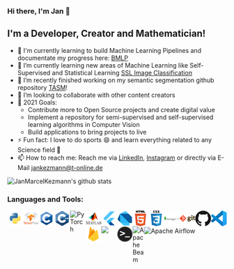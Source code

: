 ### Hi there, I'm Jan 👋

## I'm a Developer, Creator and Mathematician!

- 🔭 I'm currently learning to build Machine Learning Pipelines and documentate my progress here: [BMLP]
- 🌱 I’m currently learning new areas of Machine Learning like Self-Supervised and Statistical Learning [SSL Image Classification]
- 🔭 I’m recently finished working on my semantic segmentation github repository [TASM]!
- 👯 I’m looking to collaborate with other content creators
- 🥅 2021 Goals:
    - Contribute more to Open Source projects and create digital value
    - Implement a repository for semi-supervised and self-supervised learning algorithms in Computer Vision
    - Build applications to bring projects to live
- ⚡ Fun fact: I love to do sports 😄 and learn everything related to any Science field 📕
- 📫 How to reach me: Reach me via [LinkedIn], [Instagram] or directly via E-Mail jankezmann@t-online.de


![JanMarcelKezmann's github stats](https://github-readme-stats.vercel.app/api?username=JanMarcelKezmann&show_icons=true&hide_border=true)


### Languages and Tools:

<img align="left" alt="Python" width="36px" src="https://raw.githubusercontent.com/github/explore/80688e429a7d4ef2fca1e82350fe8e3517d3494d/topics/python/python.png" />
<img align="left" alt="TensorFlow" width="36px" src="https://raw.githubusercontent.com/github/explore/80688e429a7d4ef2fca1e82350fe8e3517d3494d/topics/tensorflow/tensorflow.png" />
<img align="left" alt="C" width="36px" src="https://raw.githubusercontent.com/github/explore/80688e429a7d4ef2fca1e82350fe8e3517d3494d/topics/c/c.png" />
<img align="left" alt="C++" width="36px" src="https://raw.githubusercontent.com/github/explore/80688e429a7d4ef2fca1e82350fe8e3517d3494d/topics/cpp/cpp.png" />
<img align="left" alt="PyTorch" width="36px" src="https://s3.us-east-2.amazonaws.com/aiworkbox/technology-images/pytorch_logo_200x200.png" />
<img align="left" alt="MatLab" width="36px" src="https://raw.githubusercontent.com/github/explore/80688e429a7d4ef2fca1e82350fe8e3517d3494d/topics/matlab/matlab.png" />
<img align="left" alt="Flutter" width="36px" src="https://raw.githubusercontent.com/github/explore/80688e429a7d4ef2fca1e82350fe8e3517d3494d/topics/flutter/flutter.png" />
<img align="left" alt="Dart" width="36px" src="https://raw.githubusercontent.com/github/explore/80688e429a7d4ef2fca1e82350fe8e3517d3494d/topics/dart/dart.png" />
<img align="left" alt="HTML5" width="36px" src="https://raw.githubusercontent.com/github/explore/80688e429a7d4ef2fca1e82350fe8e3517d3494d/topics/html/html.png" />
<img align="left" alt="CSS3" width="36px" src="https://raw.githubusercontent.com/github/explore/80688e429a7d4ef2fca1e82350fe8e3517d3494d/topics/css/css.png" />
<img align="left" alt="MongoDB" width="36px" src="https://raw.githubusercontent.com/github/explore/80688e429a7d4ef2fca1e82350fe8e3517d3494d/topics/mongodb/mongodb.png" />
<img align="left" alt="Git" width="36px" src="https://raw.githubusercontent.com/github/explore/80688e429a7d4ef2fca1e82350fe8e3517d3494d/topics/git/git.png" />
<img align="left" alt="GitHub" width="36px" src="https://raw.githubusercontent.com/github/explore/78df643247d429f6cc873026c0622819ad797942/topics/github/github.png" />
<img align="left" alt="Visual Studio Code" width="36px" src="https://raw.githubusercontent.com/github/explore/80688e429a7d4ef2fca1e82350fe8e3517d3494d/topics/visual-studio-code/visual-studio-code.png" />
<img align="left" alt="Firebase" width="36px" src="https://raw.githubusercontent.com/github/explore/80688e429a7d4ef2fca1e82350fe8e3517d3494d/topics/firebase/firebase.png">
<img align="left" width="36px" src="https://avatars3.githubusercontent.com/u/38081706?s=400&u=963d11e5a1e77618d6baab30d32d40cb17e4064d&v=4">
<img align="left" alt="Terminal" width="36px" src="https://raw.githubusercontent.com/github/explore/80688e429a7d4ef2fca1e82350fe8e3517d3494d/topics/terminal/terminal.png" />
<img align="left" alt="Apache Beam" width="26px" src="https://beam.apache.org/images/logos/full-color/nameless/beam-logo-full-color-nameless.svg" />
<img align="center" alt="Apache Airflow" width="34px" src="https://cwiki.apache.org/confluence/download/attachments/145723561/airflow_64x64_emoji_transparent.png?api=v2" />

[TASM]: https://github.com/JanMarcelKezmann/TensorFlow-Advanced-Segmentation-Models
[SSL Image Classification]: https://github.com/JanMarcelKezmann/Semi-Supervised-Learning-Image-Classification
[BMLP]: https://github.com/JanMarcelKezmann/Building-ML-Pipelines-Notes
[Instagram]: https://instagram.com/jankezmann
[LinkedIn]: https://www.linkedin.com/in/jan-marcel-kezmann/
